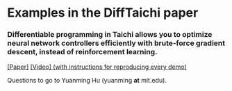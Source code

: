 # Examples in the DiffTaichi paper
### Differentiable programming in Taichi allows you to optimize neural network controllers efficiently with brute-force gradient descent, instead of reinforcement learning.

[[Paper]](https://arxiv.org/abs/1910.00935) [[Video] (with instructions for reproducing every demo)](https://www.youtube.com/watch?v=Z1xvAZve9aE)

Questions to go to Yuanming Hu (yuanming __at__ mit.edu).


